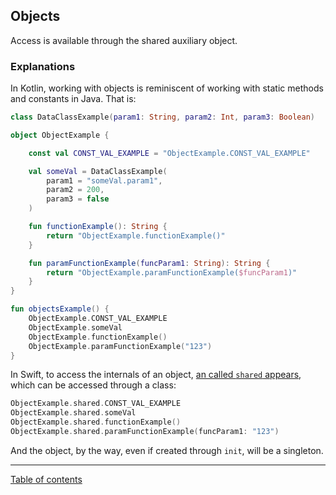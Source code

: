 ## Objects 

Access is available through the shared auxiliary object.

### Explanations

In Kotlin, working with objects is reminiscent of working with static methods and constants in Java. That is:

```kotlin
class DataClassExample(param1: String, param2: Int, param3: Boolean)

object ObjectExample {

    const val CONST_VAL_EXAMPLE = "ObjectExample.CONST_VAL_EXAMPLE"

    val someVal = DataClassExample(
        param1 = "someVal.param1",
        param2 = 200,
        param3 = false
    )

    fun functionExample(): String {
        return "ObjectExample.functionExample()"
    }

    fun paramFunctionExample(funcParam1: String): String {
        return "ObjectExample.paramFunctionExample($funcParam1)"
    }
}

fun objectsExample() {
    ObjectExample.CONST_VAL_EXAMPLE
    ObjectExample.someVal
    ObjectExample.functionExample()
    ObjectExample.paramFunctionExample("123")
}
```

In Swift, to access the internals of an object, [an called `shared` appears](https://kotlinlang.org/docs/whatsnew1530.html#improved-swift-objective-c-mapping-for-objects-and-companion-objects), which can be accessed through a class:

```swift
ObjectExample.shared.CONST_VAL_EXAMPLE
ObjectExample.shared.someVal
ObjectExample.shared.functionExample()
ObjectExample.shared.paramFunctionExample(funcParam1: "123")
```

And the object, by the way, even if created through `init`, will be a singleton.

---
[Table of contents](/README.md)